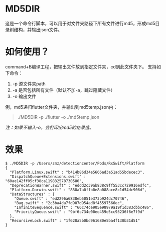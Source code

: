 # MD5DIR
这是一个命令行脚本，可以用于对文件夹路径下所有文件进行md5，形成md5目录树结构，并输出json文件。

# 如何使用？
command+B编译工程，把输出文件放到指定文件夹，cd到此文件夹下。
支持如下命令：
1. -p 源文件夹path
2. -a 是否包括所有文件（默认不加-a，跳过隐藏文件）
3. -o 输出文件

例，md5递归flutter文件夹，并输出到md5temp.json内：
> ./MD5DIR -p ./flutter -o ./md5temp.json

*注：如果不输入-o，会打印出md5的结果值。*

# 效果
```
$ ./MD5DIR -p /Users/zmz/detectioncenter/Pods/RxSwift/Platform                                         
{
  "Platform.Linux.swift" : "b414b86d34e5666ad3a51ad55bdecec3",
  "DispatchQueue+Extensions.swift" : "60ae142ff05cf38ca119832578730580",
  "DeprecationWarner.swift" : "eddd2c39ab838c9ff553cc729916edfc",
  "Platform.Darwin.swift" : "838a7a0ffb0e8a088ace8c1d54dc906d",
  "DataStructures" : {
    "Queue.swift" : "ed2296a6838eb5051e373b924dc70746",
    "Bag.swift" : "2c3ba4da7fd987d954ad8f45597566ec",
    "InfiniteSequence.swift" : "66c74ce905e98979a19f1d383cbbc486",
    "PriorityQueue.swift" : "9bf6c734e00ee459e5cc93236f6e7f9d"
  },
  "RecursiveLock.swift" : "1f628a5b0bd961680e5ba4f130b31d51"
}
```
